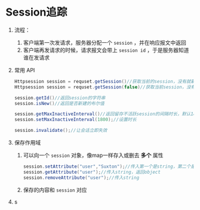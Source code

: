 # Session追踪

1. 流程：
    1. 客户端第一次发请求，服务器分配一个 `session` ，并在响应报文中返回
    2. 客户端再发请求的时候，请求报文会带上 `session id` ，于是服务器知道谁在发请求
2. 常用 API
    
    ```java
    Httpsession session = requset.getSession()//获取当前的session，没有就新建一个
    Httpsession session = requset.getSession(false)//获取当前session，没有则返回null
    
    session.getId()//返回session的字符串
    session.isNew()//返回是否新建的布尔值
    
    session.getMaxInactiveInterval()//返回留存不活跃session的间隔时长，默认1800s（半小时）
    session.setMaxInactiveInterval(1800);//设置时长
    
    session.invalidate();//让会话立即失效
    
    ```
    
3. 保存作用域
    1. 可以向一个 `session` 对象，像map一样存入或删去 **多个** 属性
        
        ```java
        session.setAttribute("user","Suxton");//传入第一个是string，第二个是object
        session.getAttribute("user");//传入string，返回object
        session.removeAttribute("user");//传入string
        ```
        
    2. 保存的内容和 `session` 对应
4. s